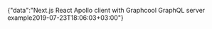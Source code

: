 {"data":"Next.js React Apollo client with Graphcool GraphQL server example2019-07-23T18:06:03+03:00"}
